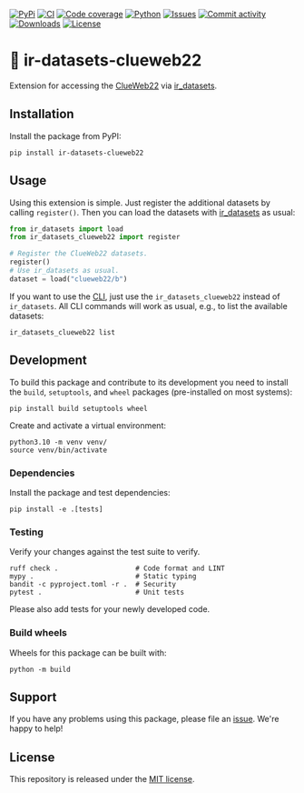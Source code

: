 [![PyPi](https://img.shields.io/pypi/v/ir-datasets-clueweb22?style=flat-square)](https://pypi.org/project/ir-datasets-clueweb22/)
[![CI](https://img.shields.io/github/actions/workflow/status/janheinrichmerker/ir-datasets-clueweb22/ci.yml?branch=main&style=flat-square)](https://github.com/janheinrichmerker/ir-datasets-clueweb22/actions/workflows/ci.yml)
[![Code coverage](https://img.shields.io/codecov/c/github/janheinrichmerker/ir-datasets-clueweb22?style=flat-square)](https://codecov.io/github/janheinrichmerker/ir-datasets-clueweb22/)
[![Python](https://img.shields.io/pypi/pyversions/ir-datasets-clueweb22?style=flat-square)](https://pypi.org/project/ir-datasets-clueweb22/)
[![Issues](https://img.shields.io/github/issues/janheinrichmerker/ir-datasets-clueweb22?style=flat-square)](https://github.com/janheinrichmerker/ir-datasets-clueweb22/issues)
[![Commit activity](https://img.shields.io/github/commit-activity/m/janheinrichmerker/ir-datasets-clueweb22?style=flat-square)](https://github.com/janheinrichmerker/ir-datasets-clueweb22/commits)
[![Downloads](https://img.shields.io/pypi/dm/ir-datasets-clueweb22?style=flat-square)](https://pypi.org/project/ir-datasets-clueweb22/)
[![License](https://img.shields.io/github/license/janheinrichmerker/ir-datasets-clueweb22?style=flat-square)](LICENSE)

# 💾 ir-datasets-clueweb22

Extension for accessing the [ClueWeb22](https://lemurproject.org/clueweb22/) via [ir_datasets](https://ir-datasets.com/).

## Installation

Install the package from PyPI:

```shell
pip install ir-datasets-clueweb22
```

## Usage

Using this extension is simple. Just register the additional datasets by calling `register()`. Then you can load the datasets with [ir_datasets](https://ir-datasets.com/python.html) as usual:

```python
from ir_datasets import load
from ir_datasets_clueweb22 import register

# Register the ClueWeb22 datasets.
register()
# Use ir_datasets as usual.
dataset = load("clueweb22/b")
```

If you want to use the [CLI](https://ir-datasets.com/cli.html), just use the `ir_datasets_clueweb22` instead of `ir_datasets`. All CLI commands will work as usual, e.g., to list the available datasets:

```shell
ir_datasets_clueweb22 list
```

## Development

To build this package and contribute to its development you need to install the `build`, `setuptools`, and `wheel` packages (pre-installed on most systems):

```shell
pip install build setuptools wheel
```

Create and activate a virtual environment:

```shell
python3.10 -m venv venv/
source venv/bin/activate
```

### Dependencies

Install the package and test dependencies:

```shell
pip install -e .[tests]
```

### Testing

Verify your changes against the test suite to verify.

```shell
ruff check .                   # Code format and LINT
mypy .                         # Static typing
bandit -c pyproject.toml -r .  # Security
pytest .                       # Unit tests
```

Please also add tests for your newly developed code.

### Build wheels

Wheels for this package can be built with:

```shell
python -m build
```

## Support

If you have any problems using this package, please file an [issue](https://github.com/janheinrichmerker/ir-datasets-clueweb22/issues/new).
We're happy to help!

## License

This repository is released under the [MIT license](LICENSE).
